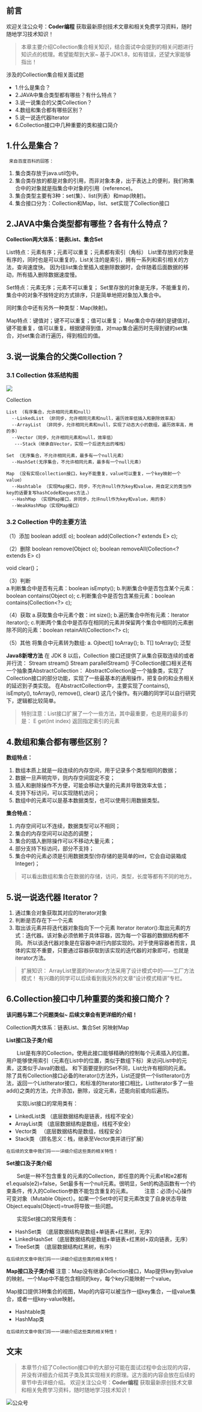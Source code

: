 
前言
--

欢迎关注公众号：**Coder编程**
获取最新原创技术文章和相关免费学习资料，随时随地学习技术知识！

>本章主要介绍Collection集合相关知识，结合面试中会提到的相关问题进行知识点的梳理。希望能帮到大家~
>基于JDK1.8，如有错误，还望大家能够指出！

涉及的Collection集合相关面试题

- 1.什么是集合？
- 2.JAVA中集合类型都有哪些？有什么特点？
- 3.说一说集合的父类Collection？
- 4.数组和集合都有哪些区别？
- 5.说一说迭代器Iterator
- 6.Collection接口中几种重要的类和接口简介

1.什么是集合？
--------

     来自百度百科的回答：

1. 集合类存放于java.util包中。
2. 集合类存放的都是对象的引用，而非对象本身，出于表达上的便利，我们称集合中的对象就是指集合中对象的引用（reference)。
3. 集合类型主要有3种：set(集）、list(列表）和map(映射)。
4. 集合接口分为：Collection和Map，list、set实现了Collection接口



2.JAVA中集合类型都有哪些？各有什么特点？
--------

**Collection两大体系：链表List、集合Set**

List特点：元素有序；元素可以重复；元素都有索引（角标）
List里存放的对象是有序的，同时也是可以重复的，List关注的是索引，拥有一系列和索引相关的方法，查询速度快。
因为往list集合里插入或删除数据时，会伴随着后面数据的移动，所有插入删除数据速度慢。

Set特点：元素无序；元素不可以重复；
Set里存放的对象是无序，不能重复的，集合中的对象不按特定的方式排序，只是简单地把对象加入集合中。

同时集合中还有另外一种类型：Map(映射)。

Map特点：键值对；键不可以重复；值可以重复；
Map集合中存储的是键值对，键不能重复，值可以重复。根据键得到值，对map集合遍历时先得到键的set集合，对set集合进行遍历，得到相应的值。



3.说一说集合的父类Collection？
--------

### 3.1 Collection 体系结构图


![](https://user-gold-cdn.xitu.io/2019/3/20/1699b162f7c55697?w=720&h=385&f=jpeg&s=27756)


Collection
```
List （有序集合，允许相同元素和null）
  --LinkedList （非同步，允许相同元素和null，遍历效率低插入和删除效率高）
  --ArrayList （非同步，允许相同元素和null，实现了动态大小的数组，遍历效率高，用的多）
  --Vector（同步，允许相同元素和null，效率低）
   ---Stack（继承自Vector，实现一个后进先出的堆栈）

Set （无序集合，不允许相同元素，最多有一个null元素）
  --HashSet(无序集合，不允许相同元素，最多有一个null元素)

Map （没有实现collection接口，key不能重复，value可以重复，一个key映射一个value）
  --Hashtable （实现Map接口，同步，不允许null作为key和value，用自定义的类当作key的话要复写hashCode和eques方法，）
  --HashMap （实现Map接口，非同步，允许null作为key和value，用的多）
  --WeakHashMap（实现Map接口）
```
### 3.2 Collection 中的主要方法

（1）添加
boolean add(E o);
boolean add(Collection<? extends E> c);

（2）删除
boolean remove(Object o);
boolean removeAll(Collection<? extends E> c)

void clear()；

（3）判断  
a.判断集合中是否有元素：boolean isEmpty();
b.判断集合中是否包含某个元素：boolean contains(Object o);
c.判断集合中是否包含某些元素：boolean contains(Collection<?> c);

        

（4）获取
a.获取集合中元素个数：int size();
b.遍历集合中所有元素：Iterator<E> iterator();
c.判断两个集合中是否存在相同的元素并保留两个集合中相同的元素删除不同的元素：boolean retainAll(Collection<?> c);

（5）其他
将集合中元素转为数组: 
a. Ojbect[] toArray();
b. <T>  T[] toArray();   泛型

**Java8新增方法**
在 JDK 8 以后，Collection 接口还提供了从集合获取连续的或者并行流：
Stream<E> stream()
Stream<E> parallelStream()
于Collection接口相关还有一个抽象类AbstractCollection：
AbstractCollection是一个抽象类，实现了Collection接口的部分功能，实现了一些最基本的通用操作，把复杂的和业务相关的延迟到子类实现。
在AbstractCollection中，主要实现了contains(), isEmpty(), toArray(), remove(), clear() 这几个操作。有兴趣的同学可以自行研究下，逻辑都比较简单。

> 特别注意：List接口扩展了一个一些方法，其中最重要，也是用的最多的是：
E get(int index) 返回指定索引的元素

4.数组和集合都有哪些区别？
--------

**数组特点：**
1. 数组本质上就是一段连续的内存空间，用于记录多个类型相同的数据；
2. 数据一旦声明完毕，则内存空间固定不变；
3. 插入和删除操作不方便，可能会移动大量的元素并导致效率太低；
4. 支持下标访问，可以实现随机访问；
5. 数组中的元素可以是基本数据类型，也可以使用引用数据类型。

**集合特点：**
1. 内存空间可以不连续，数据类型可以不相同；
2. 集合的内存空间可以动态的调整；
3. 集合的插入删除操作可以不移动大量元素；
4. 部分支持下标访问，部分不支持；
5. 集合中的元素必须是引用数据类型(你存储的是简单的int，它会自动装箱成Integer)；

> 可以看出数组和集合在数据的存储，访问，类型，长度等都有不同的地方。

5.说一说迭代器 Iterator？
--------
 1. 通过集合对象获取其对应的Iterator对象
 2. 判断是否存在下一个元素
 3. 取出该元素并将迭代器对象指向下一个元素
 Iterator iterator():取出元素的方式：迭代器。该对象必须依赖于具体容器，因为每一个容器的数据结构都不同。
 所以该迭代器对象是在容器中进行内部实现的。对于使用容器者而言，具体的实现不重要，只要通过容器获取到该实现的迭代器的对象即可，也就是iterator方法。

> 扩展知识：
ArrayList里面的iterator方法采用了设计模式中的——工厂方法模式！
有兴趣的同学可以后续看到我另外的文章“设计模式精讲”专栏。

6.Collection接口中几种重要的类和接口简介？
--------
**该问题与第二个问题类似~ 后续文章会有更详细的介绍！**

Collection两大体系：链表List、集合Set 另映射Map

**List接口及子类介绍**

　　List是有序的Collection，使用此接口能够精确的控制每个元素插入的位置。用户能够使用索引（元素在List中的位置，类似于数组下标）来访问List中的元素，这类似于Java的数组。 和下面要提到的Set不同，List允许有相同的元素。 除了具有Collection接口必备的iterator()方法外，List还提供一个listIterator()方法，返回一个ListIterator接口，和标准的Iterator接口相比，ListIterator多了一些add()之类的方法，允许添加，删除，设定元素，还能向前或向后遍历。 

　　实现List接口的常用类有：
- LinkedList类  （底层数据结构是链表，线程不安全）
- ArrayList类 （底层数据结构是数组，线程不安全）
- Vector类 　（底层数据结构是数组，线程安全）
- Stack类   （顾名思义：栈，继承至Vector类并进行扩展）

```在后续的文章中我们将一一详细介绍这些类的相关特性！```



**Set接口及子类介绍**

　　Set是一种不包含重复的元素的Collection，即任意的两个元素e1和e2都有e1.equals(e2)=false，Set最多有一个null元素。很明显，Set的构造函数有一个约束条件，传入的Collection参数不能包含重复的元素。 　　
注意：必须小心操作可变对象（Mutable Object）。如果一个Set中的可变元素改变了自身状态导致Object.equals(Object)=true将导致一些问题。

　　实现Set接口的常用类有：
- HashSet类 （底层数据结构是数组+单链表+红黑树，无序）
- LinkedHashSet （底层数据结构是数组+单链表+红黑树+双向链表，无序）
- TreeSet类 （底层数据结构红黑树，有序）

```在后续的文章中我们将一一详细介绍这些类的相关特性！```

**Map接口及子类介绍**
注意：Map没有继承Collection接口，Map提供key到value的映射。一个Map中不能包含相同的key，每个key只能映射一个value。

Map接口提供3种集合的视图，Map的内容可以被当作一组key集合，一组value集合，或者一组key-value映射。
- Hashtable类 
- HashMap类 　

```在后续的文章中我们将一一详细介绍这些类的相关特性！```

文末
--------
>本章节介绍了Collection接口中的大部分可能在面试过程中会出现的内容，
并没有详细去介绍其子类及其实现相关的原理。这方面的内容会放在后续的章节中去详细介绍。
欢迎关注公众号：**Coder编程**
获取最新原创技术文章和相关免费学习资料，随时随地学习技术知识！

![公众号](https://user-gold-cdn.xitu.io/2019/3/23/169a973aebe9c394?w=344&h=344&f=jpeg&s=9623)